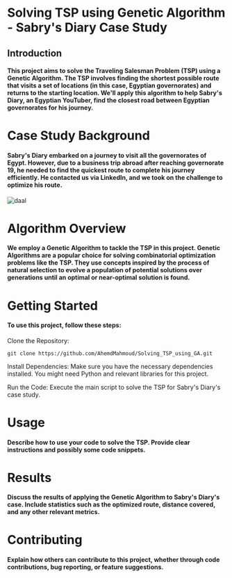 # Solving TSP using Genetic Algorithm - Sabry's Diary Case Study
## Introduction
#### This project aims to solve the Traveling Salesman Problem (TSP) using a Genetic Algorithm. The TSP involves finding the shortest possible route that visits a set of locations (in this case, Egyptian governorates) and returns to the starting location. We'll apply this algorithm to help Sabry's Diary, an Egyptian YouTuber, find the closest road between Egyptian governorates for his journey.

# Case Study Background
#### Sabry's Diary embarked on a journey to visit all the governorates of Egypt. However, due to a business trip abroad after reaching governorate 19, he needed to find the quickest route to complete his journey efficiently. He contacted us via LinkedIn, and we took on the challenge to optimize his route.

![daal](https://github.com/AhemdMahmoud/Play-with-web-scraping/assets/109467491/7a0b07c5-21ca-4916-ab54-148f5f8d88bd)


# Algorithm Overview
#### We employ a Genetic Algorithm to tackle the TSP in this project. Genetic Algorithms are a popular choice for solving combinatorial optimization problems like the TSP. They use concepts inspired by the process of natural selection to evolve a population of potential solutions over generations until an optimal or near-optimal solution is found.

# Getting Started
#### To use this project, follow these steps:

Clone the Repository:
~~~
git clone https://github.com/AhemdMahmoud/Solving_TSP_using_GA.git
~~~
Install Dependencies: Make sure you have the necessary dependencies installed. You might need Python and relevant libraries for this project.

Run the Code: Execute the main script to solve the TSP for Sabry's Diary's case study.

# Usage
#### Describe how to use your code to solve the TSP. Provide clear instructions and possibly some code snippets.

# Results
#### Discuss the results of applying the Genetic Algorithm to Sabry's Diary's case. Include statistics such as the optimized route, distance covered, and any other relevant metrics.

# Contributing
#### Explain how others can contribute to this project, whether through code contributions, bug reporting, or feature suggestions.
